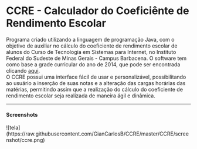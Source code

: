 CCRE - Calculador do Coeficiênte de Rendimento Escolar
========

Programa criado utilizando a linguagem de programação Java, com o objetivo de auxiliar no cálculo do coeficiente de rendimento escolar de alunos do Curso de Tecnologia em Sistemas para Internet, no Instituto Federal do Sudeste de Minas Gerais - Campus Barbacena. O software tem como base a grade curricular do ano de 2014, que pode ser encontrada clicando 
<a href="http://www.barbacena.ifsudestemg.edu.br/tsi"> aqui</a>.<br> O <strog>CCRE</strong> possui uma interface fácil de usar e personalizável, possibilitando ao usuário a inserção de suas notas e a alteração das cargas horárias das matérias, permitindo assim que a realização do cálculo do coeficiente de rendimento escolar seja realizada de maneira ágil e dinâmica.
<hr>
<h4>Screenshots</h4>
![tela](https://raw.githubusercontent.com/GianCarlosB/CCRE/master/CCRE/screenshot/ccre.png)

